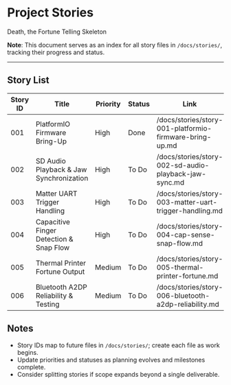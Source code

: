 # Project Stories

Death, the Fortune Telling Skeleton

**Note**: This document serves as an index for all story files in `/docs/stories/`, tracking their progress and status.

---

## Story List
| Story ID | Title                                   | Priority | Status | Link                                                   |
|----------|-----------------------------------------|----------|--------|--------------------------------------------------------|
| 001      | PlatformIO Firmware Bring-Up            | High     | Done   | /docs/stories/story-001-platformio-firmware-bring-up.md |
| 002      | SD Audio Playback & Jaw Synchronization | High     | To Do  | /docs/stories/story-002-sd-audio-playback-jaw-sync.md   |
| 003      | Matter UART Trigger Handling            | High     | To Do  | /docs/stories/story-003-matter-uart-trigger-handling.md |
| 004      | Capacitive Finger Detection & Snap Flow | High     | To Do  | /docs/stories/story-004-cap-sense-snap-flow.md          |
| 005      | Thermal Printer Fortune Output          | Medium   | To Do  | /docs/stories/story-005-thermal-printer-fortune.md      |
| 006      | Bluetooth A2DP Reliability & Testing    | Medium   | To Do  | /docs/stories/story-006-bluetooth-a2dp-reliability.md   |

## Notes
- Story IDs map to future files in `/docs/stories/`; create each file as work begins.
- Update priorities and statuses as planning evolves and milestones complete.
- Consider splitting stories if scope expands beyond a single deliverable.
